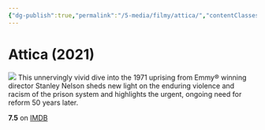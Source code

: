 ```yaml
---
{"dg-publish":true,"permalink":"/5-media/filmy/attica/","contentClasses":"movie","tags":["to-watch","фильм","#Documentary","#History"]}
---
```


# Attica (2021)
![](https://m.media-amazon.com/images/M/MV5BMzJjZDQ0YTktMGFmYS00ZjI1LTkwZDQtN2E2NDFmOWMxODk5XkEyXkFqcGdeQXVyOTA3MTMyOTk@._V1_SX300.jpg)
This unnervingly vivid dive into the 1971 uprising from Emmy® winning director Stanley Nelson sheds new light on the enduring violence and racism of the prison system and highlights the urgent, ongoing need for reform 50 years later.

**7.5** on [IMDB](https://www.imdb.com/title/tt12482898)
